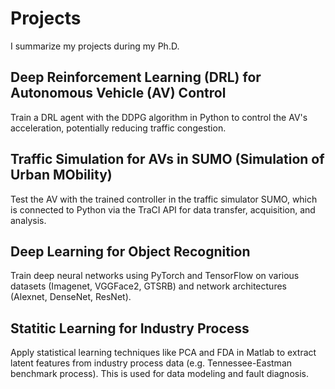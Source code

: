 # Projects
I summarize my projects during my Ph.D.

## Deep Reinforcement Learning (DRL) for Autonomous Vehicle (AV) Control
Train a DRL agent with the DDPG algorithm in Python to control the AV's acceleration, potentially reducing traffic congestion.

## Traffic Simulation for AVs in SUMO (Simulation of Urban MObility)
Test the AV with the trained controller in the traffic simulator SUMO, which is connected to Python via the TraCI API for data transfer, acquisition, and analysis.

## Deep Learning for Object Recognition
Train deep neural networks using PyTorch and TensorFlow on various datasets (Imagenet, VGGFace2, GTSRB) and network architectures (Alexnet, DenseNet, ResNet).

## Statitic Learning for Industry Process
Apply statistical learning techniques like PCA and FDA in Matlab to extract latent features from industry process data (e.g. Tennessee-Eastman benchmark process). This is used for data modeling and fault diagnosis.


